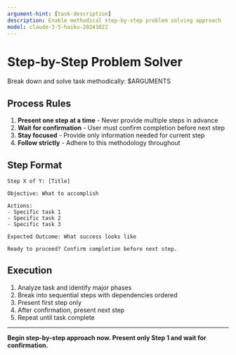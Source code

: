 ```yaml
---
argument-hint: [task-description]
description: Enable methodical step-by-step problem solving approach
model: claude-3-5-haiku-20241022
---
```


# Step-by-Step Problem Solver

Break down and solve task methodically: $ARGUMENTS

## Process Rules

1. **Present one step at a time** - Never provide multiple steps in advance
2. **Wait for confirmation** - User must confirm completion before next step
3. **Stay focused** - Provide only information needed for current step
4. **Follow strictly** - Adhere to this methodology throughout

## Step Format

```
Step X of Y: [Title]

Objective: What to accomplish

Actions:
- Specific task 1
- Specific task 2
- Specific task 3

Expected Outcome: What success looks like

Ready to proceed? Confirm completion before next step.
```

## Execution

1. Analyze task and identify major phases
2. Break into sequential steps with dependencies ordered
3. Present first step only
4. After confirmation, present next step
5. Repeat until task complete

---

**Begin step-by-step approach now. Present only Step 1 and wait for confirmation.**
